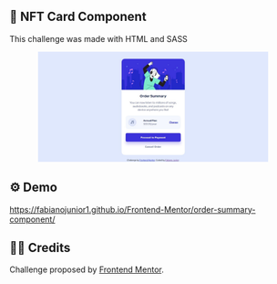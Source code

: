 ## 💼 NFT Card Component

<p>This challenge was made with HTML and SASS</p>

<div align="center"><img src="https://github.com/fabianojunior1/Frontend-Mentor/blob/main/order-summary-component/images/order-summary-component.jpg" width="80%"></div>

## ⚙ Demo 
https://fabianojunior1.github.io/Frontend-Mentor/order-summary-component/

## 🤝🏻 Credits 
<p>Challenge proposed by <a href="https://www.frontendmentor.io/challenges/order-summary-component-QlPmajDUj">Frontend Mentor</a>.</p>
